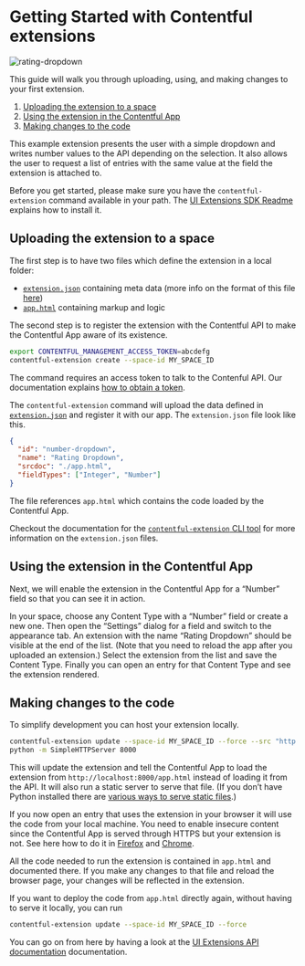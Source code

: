 # Getting Started with Contentful extensions

![rating-dropdown](http://contentful.github.io/extensions/assets/rating-dropdown.png)

This guide will walk you through uploading, using, and making changes to
your first extension.

1. [Uploading the extension to a space](#uploading-the-extension-to-a-space)
2. [Using the extension in the Contentful App](#using-the-extension-in-the-contentful-app)
3. [Making changes to the code](#making-changes-to-the-code)

This example extension presents the user with a simple dropdown and writes
number values to the API depending on the selection. It also allows the
user to request a list of entries with the same value at the field the
extension is attached to.

Before you get started, please make sure you have the
`contentful-extension` command available in your path. The
[UI Extensions SDK Readme][readme-getting-started] explains how to install it.

[readme-getting-started]: https://github.com/contentful/ui-extensions-sdk#getting-started

## Uploading the extension to a space

The first step is to have two files which define the extension in a local folder:
* [`extension.json`](./extension.json) containing meta data (more info on the format of this file [here](https://github.com/contentful/contentful-extension-cli#descriptor-files))
* [`app.html`](./app.html) containing markup and logic

The second step is to register the extension with the Contentful API to
make the Contentful App aware of its existence.

~~~bash
export CONTENTFUL_MANAGEMENT_ACCESS_TOKEN=abcdefg
contentful-extension create --space-id MY_SPACE_ID
~~~

The command requires an access token to talk to the Contenful API. Our
documentation explains [how to obtain a token][getting-token].

The `contentful-extension` command will upload the data defined in
[`extension.json`](./extension.json) and register it with our app.
The `extension.json` file look like this.

~~~json
{
  "id": "number-dropdown",
  "name": "Rating Dropdown",
  "srcdoc": "./app.html",
  "fieldTypes": ["Integer", "Number"]
}
~~~

The file references `app.html` which contains the code loaded by the
Contentful App.

Checkout the documentation for the [`contentful-extension` CLI
tool][cf-extension-descriptor] for more information on the `extension.json` files.

[cf-extension-descriptor]: https://github.com/contentful/contentful-extension-cli#descriptor-files
[getting-token]: https://www.contentful.com/developers/docs/references/authentication/#getting-an-oauth-token


## Using the extension in the Contentful App

Next, we will enable the extension in the Contentful App for a
“Number” field so that you can see it in action.

In your space, choose any Content Type with a “Number” field or create
a new one. Then open the “Settings” dialog for a field and switch to
the appearance tab. An extension with the name “Rating Dropdown” should be
visible at the end of the list. (Note that you need to reload the app
after you uploaded an extension.) Select the extension from the list and save
the Content Type.  Finally you can open an entry for that Content Type
and see the extension rendered.


## Making changes to the code

To simplify development you can host your extension locally.

~~~bash
contentful-extension update --space-id MY_SPACE_ID --force --src "http://localhost:8000/app.html"
python -m SimpleHTTPServer 8000
~~~

This will update the extension and tell the Contentful App to load the extension from
`http://localhost:8000/app.html` instead of loading it from the API. It will
also run a static server to serve that file. (If you don’t have Python installed
there are [various ways to serve static files][static-one-liners].)


If you now open an entry that uses the extension in your browser it will use the
code from your local machine. You need to enable insecure content since the
Contentful App is served through HTTPS but your extension is not. See here how to
do it in [Firefox][ff-mixed] and [Chrome][chrome-mixed].

All the code needed to run the extension is contained in `app.html` and
documented there. If you make any changes to that file and reload the
browser page, your changes will be reflected in the extension.

If you want to deploy the code from `app.html` directly again, without
having to serve it locally, you can run
~~~bash
contentful-extension update --space-id MY_SPACE_ID --force
~~~

You can go on from here by having a look at the
[UI Extensions API documentation](ui-ext-api-doc) documentation.


[static-one-liners]: https://gist.github.com/willurd/5720255
[ff-mixed]: https://support.mozilla.org/en-US/kb/mixed-content-blocking-firefox
[chrome-mixed]: https://support.google.com/chrome/answer/1342714
[ui-ext-api-doc]: https://github.com/contentful/ui-extensions-sdk/blob/master/docs/ui-extensions-sdk-frontend.md
